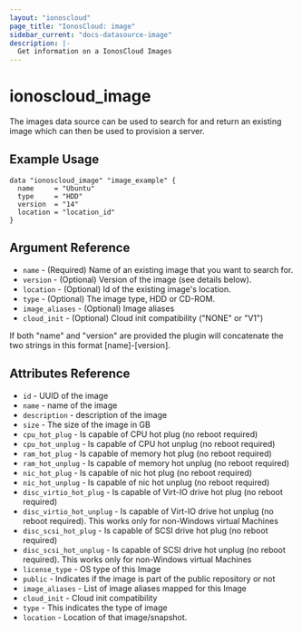 ```yaml
---
layout: "ionoscloud"
page_title: "IonosCloud: image"
sidebar_current: "docs-datasource-image"
description: |-
  Get information on a IonosCloud Images
---
```


# ionoscloud\_image

The images data source can be used to search for and return an existing image which can then be used to provision a server.

## Example Usage

```hcl
data "ionoscloud_image" "image_example" {
  name     = "Ubuntu"
  type     = "HDD"
  version  = "14"
  location = "location_id"
}
```

## Argument Reference

 * `name` - (Required) Name of an existing image that you want to search for.
 * `version` - (Optional) Version of the image (see details below).
 * `location` - (Optional) Id of the existing image's location.
 * `type` - (Optional) The image type, HDD or CD-ROM.
 * `image_aliases` - (Optional) Image aliases
 * `cloud_init` - (Optional) Cloud init compatibility ("NONE" or "V1")

If both "name" and "version" are provided the plugin will concatenate the two strings in this format [name]-[version].

## Attributes Reference

 * `id` - UUID of the image
 * `name` - name of the image
 * `description` - description of the image
 * `size` - The size of the image in GB
 * `cpu_hot_plug` - Is capable of CPU hot plug (no reboot required)
 * `cpu_hot_unplug` - Is capable of CPU hot unplug (no reboot required)
 * `ram_hot_plug` - Is capable of memory hot plug (no reboot required)
 * `ram_hot_unplug` - Is capable of memory hot unplug (no reboot required)
 * `nic_hot_plug` - Is capable of nic hot plug (no reboot required)
 * `nic_hot_unplug` - Is capable of nic hot unplug (no reboot required)
 * `disc_virtio_hot_plug` - Is capable of Virt-IO drive hot plug (no reboot required)
 * `disc_virtio_hot_unplug` - Is capable of Virt-IO drive hot unplug (no reboot required). This works only for non-Windows virtual Machines
 * `disc_scsi_hot_plug` - Is capable of SCSI drive hot plug (no reboot required)
 * `disc_scsi_hot_unplug` - Is capable of SCSI drive hot unplug (no reboot required). This works only for non-Windows virtual Machines
 * `license_type` - OS type of this Image
 * `public` - Indicates if the image is part of the public repository or not
 * `image_aliases` - List of image aliases mapped for this Image
 * `cloud_init` - Cloud init compatibility
 * `type` - This indicates the type of image
 * `location` - Location of that image/snapshot.
